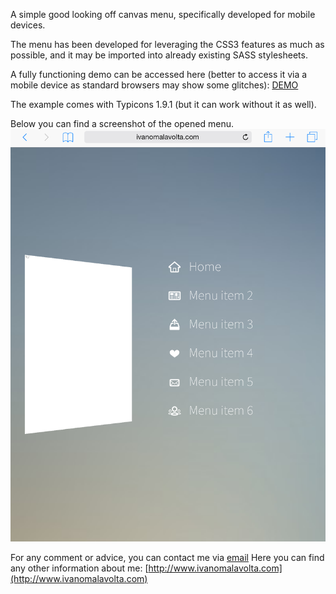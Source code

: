 A simple good looking off canvas menu, specifically developed for mobile devices.

The menu has been developed for leveraging the CSS3 features as much as possible,
and it may be imported into already existing SASS stylesheets.

A fully functioning demo can be accessed here (better to access it via a mobile
device as standard browsers may show some glitches): [DEMO](http://codepen.io/iivanoo/full/WvWXqR/)

The example comes with Typicons 1.9.1 (but it can work without it as well).
  <link rel="stylesheet" type="text/css" href="lib/typicons/typicons.min.css">

Below you can find a screenshot of the opened menu.
![Screenshot](https://raw.githubusercontent.com/iivanoo/Off-canvas-mobile-menu/master/screenshot.png)

For any comment or advice, you can contact me via [email](mailto:ivanomalavolta@gmail.com)
Here you can find any other information about me: [http://www.ivanomalavolta.com](http://www.ivanomalavolta.com)
